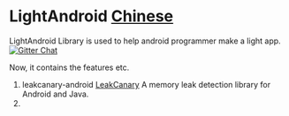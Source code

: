 # LightAndroid [Chinese](README-CN.md)
LightAndroid Library is used to help android programmer make a light app.
[![Gitter Chat](http://img.shields.io/badge/chat-online-brightgreen.svg)](https://gitter.im/LightAndroid/Lobby)

Now, it contains the features etc.
1. leakcanary-android  [LeakCanary](https://github.com/square/leakcanary) A memory leak detection library for Android and Java.
2.
